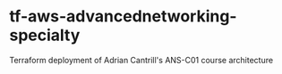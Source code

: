 # tf-aws-advancednetworking-specialty
Terraform deployment of Adrian Cantrill's ANS-C01 course architecture
